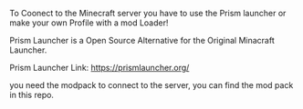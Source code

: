 To Coonect to the Minecraft server you have to use the Prism launcher or make your own Profile with a mod Loader!

Prism Launcher is a Open Source Alternative for the Original Minacraft Launcher.

Prism Launcher Link: https://prismlauncher.org/

you need the modpack to connect to the server, you can find the mod pack in this repo.
